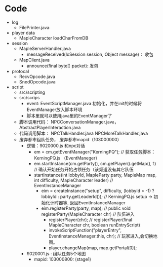 # Code
- log
    - FilePrinter.java
- player data
    - MapleCharacter loadCharFromDB    
- session
    - MapleServerHandler.java
        - messageReceived(IoSession session, Object message)： 收包
    - MapClient.java
        - announce(final byte[] packet): 发包
- protocal
    - RecvOpcode.java        
    - SnedOpcode.java        
- script   
    - src/scripting
    - src/scrips
        - event: EventScriptManager.java 初始化，并在init的时候将EventManager放入脚本环境
        - 脚本里就可以使用java里的EventManager了
    - 脚本调用代码： NPCConversationManager.java， AbstractPlayerInteraction.java
    - 代码调用脚本： NPCTalkHandler.java  NPCMoreTalkHandler.java
    - 废弃都市组队任务， 废弃都市mapid（103000000）
        - 逻辑：9020000.js 和npc对话
            - em = cm.getEventManager("KerningPQ");                                                                 // 获取任务脚本： KerningPQ.js （EventManeger）
            - em.startInstance(cm.getParty(), cm.getPlayer().getMap(), 1)                                           // 确认开始任务开始占领任务（该频道没有其它队伍
            - startInstance(int lobbyId, MapleParty party, MapleMap map, int difficulty, MapleCharacter leader)     // EventInstanceManager
                - eim = createInstance("setup", difficulty, (lobbyId > -1) ? lobbyId : party.getLeaderId());        // KerningPQ.js setup -> 初始化计时器等, 返回EventInstanceManager
                - eim.registerParty(party, map);        // public void registerParty(MapleCharacter chr)            // 队伍进入
                    - registerPlayer(chr);              // registerPlayer(final MapleCharacter chr, boolean runEntryScript)
                    - invokeScriptFunction("playerEntry", EventInstanceManager.this, chr);                          // 玩家进入,会切换地图。
                    - player.changeMap(map, map.getPortal(0));
        - 9020001.js : 组队任务5个地图
            - mapid: 103000800: (stage1)